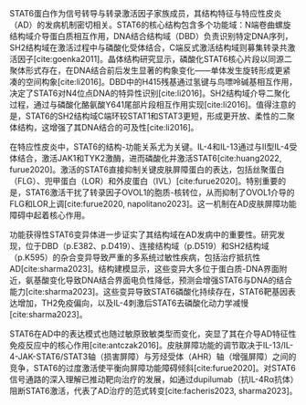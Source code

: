 STAT6蛋白作为信号转导与转录激活因子家族成员，其结构特征与特应性皮炎（AD）的发病机制密切相关。STAT6的核心结构包含多个功能域：N端卷曲螺旋结构域介导蛋白质相互作用，DNA结合结构域（DBD）负责识别特定DNA序列，SH2结构域在激活过程中与磷酸化受体结合，C端反式激活结构域则募集转录共激活因子[cite:goenka2011]。晶体结构研究显示，磷酸化STAT6核心片段以同源二聚体形式存在，在DNA结合前后发生显著的构象变化——单体发生旋转形成更紧凑的空间构象[cite:li2016]。DBD中的H415残基通过氢键与鸟嘌呤碱基相互作用，决定了STAT6对N4位点DNA的特异性识别[cite:li2016]。SH2结构域介导二聚化过程，通过与磷酸化酪氨酸Y641尾部片段相互作用实现[cite:li2016]。值得注意的是，STAT6的SH2结构域C端环较STAT1和STAT3更短，形成更开放、柔性的二聚体结构，这增强了其DNA结合的可及性[cite:li2016]。

在特应性皮炎中，STAT6的结构-功能关系尤为关键。IL-4和IL-13通过与II型IL-4受体结合，激活JAK1和TYK2激酶，进而磷酸化并激活STAT6[cite:huang2022, furue2020]。激活的STAT6直接抑制关键皮肤屏障蛋白的表达，包括丝聚蛋白（FLG）、兜甲蛋白（LOR）和外皮蛋白（IVL）[cite:furue2020]。特别重要的是，STAT6激活干扰了转录因子OVOL1的胞质-核转位，从而抑制了OVOL1介导的FLG和LOR上调[cite:furue2020, napolitano2023]。这一机制在AD皮肤屏障功能障碍中起着核心作用。

功能获得性STAT6变异体进一步证实了其结构域在AD发病中的重要性。研究发现，位于DBD（p.E382、p.D419）、连接结构域（p.D519）和SH2结构域（p.K595）的杂合变异导致严重的多系统过敏性疾病，包括治疗抵抗性AD[cite:sharma2023]。结构建模显示，这些变异大多位于蛋白质-DNA界面附近，氨基酸变化导致DNA结合界面电负性降低，预测会增强STAT6与DNA的结合能力[cite:sharma2023]。这些变异导致STAT6磷酸化持续存在，STAT6靶基因表达增加，TH2免疫偏向，以及IL-4刺激后STAT6去磷酸化动力学减慢[cite:sharma2023]。

STAT6在AD中的表达模式也随过敏原致敏类型而变化，突显了其在介导AD特征性免疫反应中的核心作用[cite:antczak2016]。皮肤屏障功能的调节取决于IL-13/IL-4-JAK-STAT6/STAT3轴（损害屏障）与芳烃受体（AHR）轴（增强屏障）之间的竞争，STAT6的过度激活使平衡向屏障功能障碍倾斜[cite:furue2020]。对STAT6信号通路的深入理解已推动靶向治疗的发展，如通过dupilumab（抗IL-4Rα抗体）阻断STAT6激活，代表了AD治疗的范式转变[cite:facheris2023, sharma2023]。
